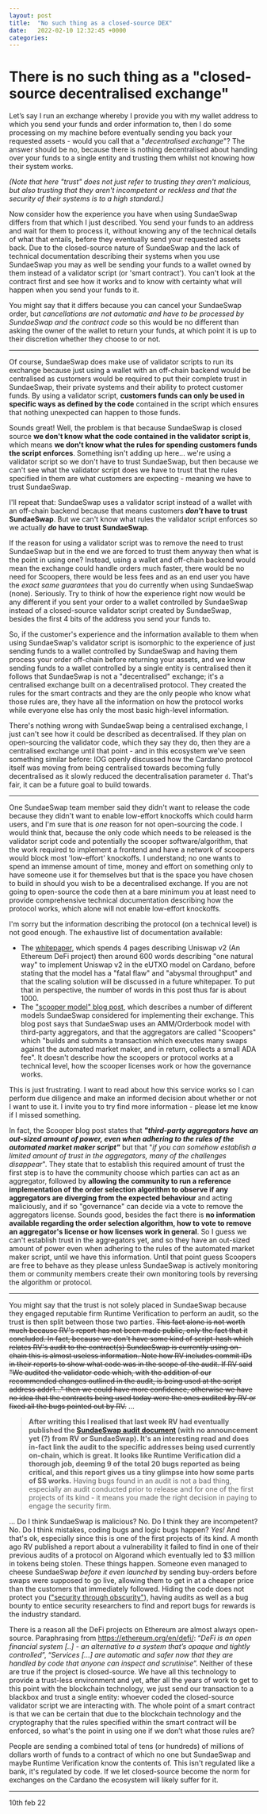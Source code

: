 ```yaml
---
layout: post
title:  "No such thing as a closed-source DEX"
date:   2022-02-10 12:32:45 +0000
categories:
---
```


# There is no such thing as a "closed-source decentralised exchange"


Let’s say I run an exchange whereby I provide you with my wallet address to which you send your funds and order information to, then I do some processing on my machine before eventually sending you back your requested assets - would you call that a "*decentralised exchange*"? The answer should be no, because there is nothing decentralised about handing over your funds to a single entity and trusting them whilst not knowing how their system works. 

*(Note that here "trust" does not just refer to trusting they aren't malicious, but also trusting that they aren't incompetent or reckless and that the security of their systems is to a high standard.)*

Now consider how the experience you have when using SundaeSwap differs from that which I just described. You send your funds to an address and wait for them to process it, without knowing any of the technical details of what that entails, before they eventually send your requested assets back. Due to the closed-source nature of SundaeSwap and the lack of technical documentation describing their systems when you use SundaeSwap you may as well be sending your funds to a wallet owned by them instead of a validator script (or 'smart contract'). You can't look at the contract first and see how it works and to know with certainty what will happen when you send your funds to it.

You might say that it differs because you can cancel your SundaeSwap order, but *cancellations are not automatic and have to be processed by SundaeSwap and the contract code* so this would be no different than asking the owner of the wallet to return your funds, at which point it is up to their discretion whether they choose to or not.

---

Of course, SundaeSwap does make use of validator scripts to run its exchange because just using a wallet with an off-chain backend would be centralised as customers would be required to put their complete trust in SundaeSwap, their private systems and their ability to protect customer funds. By using a validator script, **customers funds can only be used in specific ways as defined by the code** contained in the script which ensures that nothing unexpected can happen to those funds.

Sounds great! Well, the problem is that because SundaeSwap is closed source **we don't know what the code contained in the validator script is**, which means **we don't know what the rules for spending customers funds the script enforces**. Something isn't adding up here... we're using a validator script so we don't have to trust SundaeSwap, but then because we can't see what the validator script does we have to trust that the rules specified in them are what customers are expecting - meaning we have to trust SundaeSwap.

I'll repeat that: SundaeSwap uses a validator script instead of a wallet with an off-chain backend because that means customers ***don't* have to trust SundaeSwap**. But we can't know what rules the validator script enforces so we actually ***do* have to trust SundaeSwap**.

If the reason for using a validator script was to remove the need to trust SundaeSwap but in the end we are forced to trust them anyway then what is the point in using one? Instead, using a wallet and off-chain backend would mean the exchange could handle orders much faster, there would be no need for Scoopers, there would be less fees and as an end user you have the _exact same guarantees_ that you do currently when using SundaeSwap (none). Seriously. Try to think of how the experience right now would be any different if you sent your order to a wallet controlled by SundaeSwap instead of a closed-source validator script created by SundaeSwap, besides the first 4 bits of the address you send your funds to.

So, if the customer's experience and the information available to them when using SundaeSwap's validator script is isomorphic to the experience of just sending funds to a wallet controlled by SundaeSwap and having them process your order off-chain before returning your assets, and we know sending funds to a wallet controlled by a single entity is centralised then it follows that SundaeSwap is not a "decentralised" exchange; it's a centralised exchange built on a decentralised protocol. They created the rules for the smart contracts and they are the only people who know what those rules are, they have all the information on how the protocol works while everyone else has only the most basic high-level information.

There's nothing wrong with SundaeSwap being a centralised exchange, I just can't see how it could be described as decentralised. If they plan on open-sourcing the validator code, which they say they do, then they are a centralised exchange until that point - and in this ecosystem we've seen something similar before: IOG openly discussed how the Cardano protocol itself was moving from being centralised towards becoming fully decentralised as it slowly reduced the decentralisation parameter `d`. That's fair, it can be a future goal to build towards.

---

One SundaeSwap team member said they didn't want to release the code because they didn't want to enable low-effort knockoffs which could harm users, and I'm sure that is _one_ reason for not open-sourcing the code. I would think that, because the only code which needs to be released is the validator script code and potentially the scooper software/algorithm, that the work required to implement a frontend and have a network of scoopers would block most 'low-effort' knockoffs. I understand; no one wants to spend an immense amount of time, money and effort on something only to have someone use it for themselves but that is the space you have chosen to build in should you wish to be a decentralised exchange. If you are not going to open-source the code then at a bare minimum you at least need to provide comprehensive technical documentation describing how the protocol works, which alone will not enable low-effort knockoffs.

I'm sorry but the information describing the protocol (on a technical level) is not good enough. The exhaustive list of documentation available:

- The [whitepaper](https://sundaeswap.finance/papers/SundaeSwap-2021-06-01-Fundamentals.pdf), which spends 4 pages describing Uniswap v2 (An Ethereum DeFi project) then around 600 words describing "one natural way" to implement Uniswap v2 in the eUTXO model on Cardano, before stating that the model has a "fatal flaw" and "abysmal throughput" and that the scaling solution will be discussed in a future whitepaper. To put that in perspective, the number of words in this post thus far is about 1000.
- The ["scooper model" blog post](https://sundaeswap-finance.medium.com/sundaeswap-labs-presents-the-scooper-model-678d6054318d), which describes a number of different models SundaeSwap considered for implementing their exchange. This blog post says that SundaeSwap uses an AMM/Orderbook model with third-party aggregators, and that the aggregators are called "Scoopers" which "builds and submits a transaction which executes many swaps against the automated market maker, and in return, collects a small ADA fee". It doesn't describe how the scoopers or protocol works at a technical level, how the scooper licenses work or how the governance works.



This is just frustrating. I want to read about how this service works so I can perform due diligence and make an informed decision about whether or not I want to use it. I invite you to try find more information - please let me know if I missed something.

In fact, the Scooper blog post states that ***"third-party aggregators have an out-sized amount of power, even when adhering to the rules of the automated market maker script"*** but that "*if you can somehow establish a limited amount of trust in the aggregators, many of the challenges disappear*". They state that to establish this required amount of trust the first step is to have the community choose which parties can act as an aggregator, followed by **allowing the community to run a reference implementation of the order selection algorithm to observe if any aggregators are diverging from the expected behaviour** and acting maliciously, and if so "governance" can decide via a vote to remove the aggregators license. Sounds good, besides the fact there is **no information available regarding the order selection algorithm, how to vote to remove an aggregator's license or how licenses work in general**. So I guess we can't establish trust in the aggregators yet, and so they have an out-sized amount of power even when adhering to the rules of the automated market maker script, until we have this information. Until that point guess Scoopers are free to behave as they please unless SundaeSwap is actively monitoring them or community members create their own monitoring tools by reversing the algorithm or protocol.

---

You might say that the trust is not solely placed in SundaeSwap because they engaged reputable firm Runtime Verification to perform an audit, so the trust is then split between those two parties. ~~This fact alone is not worth much because RV's report has not been made public, only the fact that it concluded. In fact, because we don't have some kind of script-hash which relates RV's audit to the contract(s) SundaeSwap is currently using on-chain this is almost useless information. Note how RV includes commit IDs in their reports to show what code was in the scope of the audit. If RV said "We audited the validator code which, with the addition of our recommended changes outlined in the audit, is being used at the script address addr1..." then we could have more confidence, otherwise we have no idea that the contracts being used today were the ones audited by RV or fixed all the bugs pointed out by RV.~~ ...
>**After writing this I realised that last week RV had eventually published the [SundaeSwap audit document](https://github.com/runtimeverification/publications/blob/main/reports/smart-contracts/SundaeSwap.pdf) (with no announcement yet (?) from RV or SundaeSwap). It's an interesting read and does in-fact link the audit to the specific addresses being used currently on-chain, which is great. It looks like Runtime Verification did a thorough job, deeming 9 of the total 20 bugs reported as being critical, and this report gives us a tiny glimpse into how some parts of SS works.** Having bugs found in an audit is not a bad thing, especially an audit conducted prior to release and for one of the first projects of its kind - it means you made the right decision in paying to engage the security firm.

... Do I think SundaeSwap is malicious? No. Do I think they are incompetent? No. Do I think mistakes, coding bugs and logic bugs happen? *Yes!* And that's ok, especially since this is one of the first projects of its kind. A month ago RV published a report about a vulnerability it failed to find in one of their previous audits of a protocol on Algorand which eventually led to $3 million in tokens being stolen. These things happen. Someone even managed to cheese SundaeSwap _before it even launched_ by sending buy-orders before swaps were supposed to go live, allowing them to get in at a cheaper price than the customers that immediately followed. Hiding the code does not protect you (["security through obscurity"](https://en.wikipedia.org/wiki/Security_through_obscurity)), having audits as well as a bug bounty to entice security researchers to find and report bugs for rewards is the industry standard.

There is a reason all the DeFi projects on Ethereum are almost always open-source. Paraphrasing from https://ethereum.org/en/defi/: “*DeFi is an open financial system [..] - an alternative to a system that’s opaque and tightly controlled*”, “*Services [...] are automatic and safer now that they are handled by code that anyone can inspect and scrutinise*”. Neither of these are true if the project is closed-source. We have all this technology to provide a trust-less environment and yet, after all the years of work to get to this point with the blockchain technology, we just send our transaction to a blackbox and trust a single entity: whoever coded the closed-source validator script we are interacting with. The whole point of a smart contract is that we can be certain that due to the blockchain technology and the cryptography that the rules specified within the smart contract will be enforced, so what's the point in using one if we don’t what those rules are?

People are sending a combined total of tens (or hundreds) of millions of dollars worth of funds to a contract of which no one but SundaeSwap and maybe Runtime Verification know the contents of. This isn't regulated like a bank, it's regulated by code. If we let closed-source become the norm for exchanges on the Cardano the ecosystem will likely suffer for it.

---

10th feb 22
